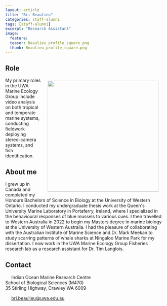 ```yaml
---
layout: article
title: "Bri Beaulieu"
categories: staff-alumni
tags: [staff-alumni]
excerpt: "Research Assistant"
image:
  feature: 
  teaser: Beaulieu_profile_square.png
  thumb: Beaulieu_profile_square.png
---
```

## Role
<img src='/images/Beaulieu_profile_square.png' align='right' width="350" hspace="20" vspace="10">

My primary roles in the UWA Marine Ecology Group include video analysis on both tropical and temperate marine systems, conducting fieldwork deploying stereo-camera systems, and fish identification.

## About me

I grew up in Canada and completed my Honours Bachelors of Science in Biology at the University of Western Ontario. I conducted my undergraduate thesis work at the Queen's University Marine Laboratory in Portaferry, Ireland, where I specialized in the behavioural responses of blue mussels to various cues. I then travelled to Western Australia in 2022 to begin my Masters degree in marine biology at the University of Western Australia. I had the pleasure of collaborating with the Australian Institute of Marine Science and Dr. Mark Meekan to study scarring patterns of whale sharks at Ningaloo Marine Park for my dissertation. I now work in the UWA Marine Ecology Group Fisheries research lab as a research assistant for Dr. Tim Langlois.

## Contact
<img src='/images/icons/building-regular.svg' width="15px"> Indian Ocean Marine Research Centre <br>
School of Biological Sciences (M470)<br>
35 Stirling Highway, Crawley WA 6009

<img src='/images/icons/envelope-regular.svg' width="15px"> <a href="mailto:bri.beaulieu@uwa.edu.au"> bri.beaulieu@uwa.edu.au</a><br>
